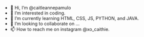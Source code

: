 - 👋 Hi, I’m @caitleannepamulo
- 👀 I’m interested in coding. 
- 🌱 I’m currently learning HTML, CSS, JS, PYTHON, and JAVA. 
- 💞️ I’m looking to collaborate on ...
- 📫 How to reach me on instagram @xo_caithie.

<!---
caitleannepamulo/caitleannepamulo is a ✨ special ✨ repository because its `README.md` (this file) appears on your GitHub profile.
You can click the Preview link to take a look at your changes.
--->
